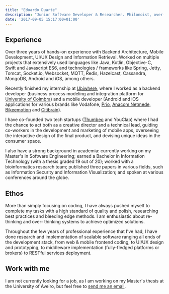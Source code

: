 ```yaml
---
title: "Eduardo Duarte"
description: "Junior Software Developer & Researcher. Philonoist, over-thinker, cinephile and music junkie."
date: '2017-09-05 15:17:00+01:00'
---
```


## Experience

Over three years of hands-on experience with Backend Architecture, Mobile
Development, UI/UX Design and Information Retrieval. Worked on multiple
projects that extensively used languages like Java, Kotlin, Objective-C, Swift
and Javascript ES6, and technologies / frameworks like Spring, Jetty, Tomcat,
Socket.io, Websocket, MQTT, Redis, Hazelcast, Cassandra, MongoDB, Android and
iOS, among others.

Recently finished my internship at [Ubiwhere](http://www.ubiwhere.com/en/),
where I worked as a backend developer (business process modeling and
integration platform for [University of Coimbra](http://www.uc.pt/en)) and a
mobile developer (Android and iOS applications for various brands like
Vodafone, [Prio](https://app.prioenergy.com/), [Anacom
Netmede](http://www.netmede.pt/app), [Bikeemotion](http://www.bikeemotion.com/)
and [Citibrain](http://www.citibrain.com/en/)).

I have co-founded two tech startups ([Thumbeo](http://www.thumbeo.com/en/) and
YouClap) where I had the chance to act both as a creative director and a
technical lead, guiding co-workers in the development and marketing of mobile
apps, overseeing the interactive design of the final product, and devising
unique ideas in the consumer space.

I also have a strong background in academia: currently working on my Master's
in Software Engineering; earned a Bachelor in Information Technology (with a
thesis graded 19 out of 20); worked with a bioinformatics research team;
published three papers in various fields, such as Information Security and
Information Visualization; and spoken at various conferences around the globe.

## Ethos

More than simply focusing on coding, I have always pushed myself to complete my
tasks with a high standard of quality and polish, researching best practices
and bleeding edge methods. I am enthusiastic about re-thinking and over-
thinking systems to achieve optimized solutions.

Throughout the few years of professional experience that I've had, I have done
research and implementation of scalable software ranging all ends of the
development stack, from web & mobile frontend coding, to UI/UX design and
prototyping, to middleware implementation (fully-fledged platforms or brokers)
to RESTful services deployment.

## Work with me

I am not currently looking for a job, as I am working on my Master's thesis at
the University of Aveiro, but feel free to [send me an
email](mailto:hi@edduarte.com).
